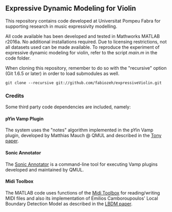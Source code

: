 Expressive Dynamic Modeling for Violin
--------------------------------------

This repository contains code developed at Universitat Pompeu Fabra for supporting research in music expressivity modelling.

All code available has been developed and tested in Mathworks MATLAB r2016a. No additional installations required. Due to licensing restrictions, not all datasets used can be made available.
To reproduce the experiment of expressive dynamic modeling for violin, refer to the script _main.m_ in the code folder.

When cloning this repository, remember to do so with the "recursive" option (Git 1.6.5 or later) in order to load submodules as well.
```
git clone --recursive git://github.com/fabiozeh/expressiveViolin.git
```

### Credits

Some third party code dependencies are included, namely:

#### pYin Vamp Plugin

The system uses the "notes" algorithm implemented in the pYin Vamp plugin, developed by Matthias Mauch @ QMUL and described in the [Tony paper](https://code.soundsoftware.ac.uk/publications/147?project_id=297).

#### Sonic Annotator

The [Sonic Annotator](http://www.vamp-plugins.org/sonic-annotator/) is a command-line tool for executing Vamp plugins developed and maintained by QMUL.

#### Midi Toolbox

The MATLAB code uses functions of the [Midi Toolbox](https://github.com/miditoolbox/1.1) for reading/writing MIDI files and also its implementation of Emilios Camboroupoulos' Local Boundary Detection Model as described in the [LBDM paper](http://users.auth.gr/emilios/papers/icmc2001.pdf).

